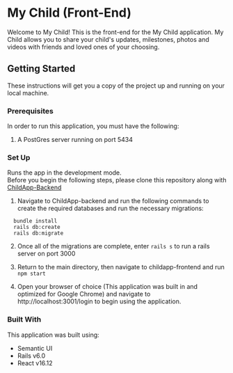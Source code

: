 # My Child (Front-End)

Welcome to My Child! This is the front-end for the My Child application. My Child allows you to share your child's updates, milestones, photos and videos with friends and loved ones of your choosing. 

## Getting Started

These instructions will get you a copy of the project up and running on your local machine.

### Prerequisites

In order to run this application, you must have the following: 
  1. A PostGres server running on port 5434
 
### Set Up

Runs the app in the development mode.<br />
Before you begin the following steps, please clone this repository along with [ChildApp-Backend](https://github.com/Janaehall/ChildApp-Backend)
  1. Navigate to ChildApp-backend and run the following commands to create the required databases and run the necessary migrations:
  ```
    bundle install
    rails db:create
    rails db:migrate
  ```
  2. Once all of the migrations are complete, enter ```rails s``` to run a rails server on port 3000

  3. Return to the main directory, then navigate to childapp-frontend and run ```npm start```
  4. Open your browser of choice (This application was built in and optimized for Google Chrome) and navigate to      http://localhost:3001/login to begin using the application.

### Built With

This application was built using:
<ul>
  <li>Semantic UI</li>
  <li>Rails v6.0</li>
  <li>React v16.12</li>
</ul>
